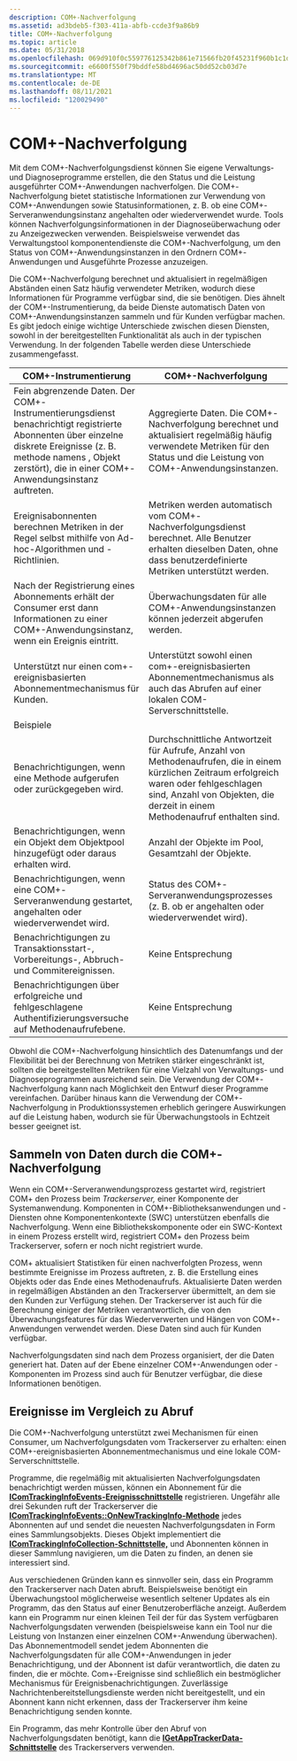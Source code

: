 ```yaml
---
description: COM+-Nachverfolgung
ms.assetid: ad3bdeb5-f303-411a-abfb-ccde3f9a86b9
title: COM+-Nachverfolgung
ms.topic: article
ms.date: 05/31/2018
ms.openlocfilehash: 069d910f0c559776125342b861e71566fb20f45231f960b1c1dcb18262171926
ms.sourcegitcommit: e6600f550f79bddfe58bd4696ac50dd52cb03d7e
ms.translationtype: MT
ms.contentlocale: de-DE
ms.lasthandoff: 08/11/2021
ms.locfileid: "120029490"
---
```

# <a name="com-tracking"></a>COM+-Nachverfolgung

Mit dem COM+-Nachverfolgungsdienst können Sie eigene Verwaltungs- und Diagnoseprogramme erstellen, die den Status und die Leistung ausgeführter COM+-Anwendungen nachverfolgen. Die COM+-Nachverfolgung bietet statistische Informationen zur Verwendung von COM+-Anwendungen sowie Statusinformationen, z. B. ob eine COM+-Serveranwendungsinstanz angehalten oder wiederverwendet wurde. Tools können Nachverfolgungsinformationen in der Diagnoseüberwachung oder zu Anzeigezwecken verwenden. Beispielsweise verwendet das Verwaltungstool komponentendienste die COM+-Nachverfolgung, um den Status von COM+-Anwendungsinstanzen in den Ordnern COM+-Anwendungen und Ausgeführte Prozesse anzuzeigen.

Die COM+-Nachverfolgung berechnet und aktualisiert in regelmäßigen Abständen einen Satz häufig verwendeter Metriken, wodurch diese Informationen für Programme verfügbar sind, die sie benötigen. Dies ähnelt der COM+-Instrumentierung, da beide Dienste automatisch Daten von COM+-Anwendungsinstanzen sammeln und für Kunden verfügbar machen. Es gibt jedoch einige wichtige Unterschiede zwischen diesen Diensten, sowohl in der bereitgestellten Funktionalität als auch in der typischen Verwendung. In der folgenden Tabelle werden diese Unterschiede zusammengefasst.



| COM+-Instrumentierung                                                                                                                                                                                                   | COM+-Nachverfolgung                                                                                                                                                     |
|------------------------------------------------------------------------------------------------------------------------------------------------------------------------------------------------------------------------|-------------------------------------------------------------------------------------------------------------------------------------------------------------------|
| Fein abgrenzende Daten. Der COM+-Instrumentierungsdienst benachrichtigt registrierte Abonnenten über einzelne diskrete Ereignisse (z. B. methode namens , Objekt zerstört), die in einer COM+-Anwendungsinstanz auftreten.<br/> | Aggregierte Daten. Die COM+-Nachverfolgung berechnet und aktualisiert regelmäßig häufig verwendete Metriken für den Status und die Leistung von COM+-Anwendungsinstanzen.<br/> |
| Ereignisabonnenten berechnen Metriken in der Regel selbst mithilfe von Ad-hoc-Algorithmen und -Richtlinien.<br/>                                                                                                           | Metriken werden automatisch vom COM+-Nachverfolgungsdienst berechnet. Alle Benutzer erhalten dieselben Daten, ohne dass benutzerdefinierte Metriken unterstützt werden.<br/>                |
| Nach der Registrierung eines Abonnements erhält der Consumer erst dann Informationen zu einer COM+-Anwendungsinstanz, wenn ein Ereignis eintritt.<br/>                                                                    | Überwachungsdaten für alle COM+-Anwendungsinstanzen können jederzeit abgerufen werden.<br/>                                                                         |
| Unterstützt nur einen com+-ereignisbasierten Abonnementmechanismus für Kunden.<br/>                                                                                                                                     | Unterstützt sowohl einen com+-ereignisbasierten Abonnementmechanismus als auch das Abrufen auf einer lokalen COM-Serverschnittstelle.<br/>                                                  |
| Beispiele                                                                                                                                                                                                               |                                                                                                                                                                   |
| Benachrichtigungen, wenn eine Methode aufgerufen oder zurückgegeben wird.<br/>                                                                                                                                                           | Durchschnittliche Antwortzeit für Aufrufe, Anzahl von Methodenaufrufen, die in einem kürzlichen Zeitraum erfolgreich waren oder fehlgeschlagen sind, Anzahl von Objekten, die derzeit in einem Methodenaufruf enthalten sind.<br/>     |
| Benachrichtigungen, wenn ein Objekt dem Objektpool hinzugefügt oder daraus erhalten wird.<br/>                                                                                                                                  | Anzahl der Objekte im Pool, Gesamtzahl der Objekte.<br/>                                                                                                |
| Benachrichtigungen, wenn eine COM+-Serveranwendung gestartet, angehalten oder wiederverwendet wird.<br/>                                                                                                                               | Status des COM+-Serveranwendungsprozesses (z. B. ob er angehalten oder wiederverwendet wird).<br/>                                                         |
| Benachrichtigungen zu Transaktionsstart-, Vorbereitungs-, Abbruch- und Commitereignissen.<br/>                                                                                                                                      | Keine Entsprechung<br/>                                                                                                                                         |
| Benachrichtigungen über erfolgreiche und fehlgeschlagene Authentifizierungsversuche auf Methodenaufrufebene.<br/>                                                                                                                           | Keine Entsprechung<br/>                                                                                                                                         |



 

Obwohl die COM+-Nachverfolgung hinsichtlich des Datenumfangs und der Flexibilität bei der Berechnung von Metriken stärker eingeschränkt ist, sollten die bereitgestellten Metriken für eine Vielzahl von Verwaltungs- und Diagnoseprogrammen ausreichend sein. Die Verwendung der COM+-Nachverfolgung kann nach Möglichkeit den Entwurf dieser Programme vereinfachen. Darüber hinaus kann die Verwendung der COM+-Nachverfolgung in Produktionssystemen erheblich geringere Auswirkungen auf die Leistung haben, wodurch sie für Überwachungstools in Echtzeit besser geeignet ist.

## <a name="how-com-tracking-collects-data"></a>Sammeln von Daten durch die COM+-Nachverfolgung

Wenn ein COM+-Serveranwendungsprozess gestartet wird, registriert COM+ den Prozess beim *Trackerserver,* einer Komponente der Systemanwendung. Komponenten in COM+-Bibliotheksanwendungen und -Diensten ohne Komponentenkontexte (SWC) unterstützen ebenfalls die Nachverfolgung. Wenn eine Bibliothekskomponente oder ein SWC-Kontext in einem Prozess erstellt wird, registriert COM+ den Prozess beim Trackerserver, sofern er noch nicht registriert wurde.

COM+ aktualisiert Statistiken für einen nachverfolgten Prozess, wenn bestimmte Ereignisse im Prozess auftreten, z. B. die Erstellung eines Objekts oder das Ende eines Methodenaufrufs. Aktualisierte Daten werden in regelmäßigen Abständen an den Trackerserver übermittelt, an dem sie den Kunden zur Verfügung stehen. Der Trackerserver ist auch für die Berechnung einiger der Metriken verantwortlich, die von den Überwachungsfeatures für das Wiederverwerten und Hängen von COM+-Anwendungen verwendet werden. Diese Daten sind auch für Kunden verfügbar.

Nachverfolgungsdaten sind nach dem Prozess organisiert, der die Daten generiert hat. Daten auf der Ebene einzelner COM+-Anwendungen oder -Komponenten im Prozess sind auch für Benutzer verfügbar, die diese Informationen benötigen.

## <a name="events-versus-polling"></a>Ereignisse im Vergleich zu Abruf

Die COM+-Nachverfolgung unterstützt zwei Mechanismen für einen Consumer, um Nachverfolgungsdaten vom Trackerserver zu erhalten: einen COM+-ereignisbasierten Abonnementmechanismus und eine lokale COM-Serverschnittstelle.

Programme, die regelmäßig mit aktualisierten Nachverfolgungsdaten benachrichtigt werden müssen, können ein Abonnement für die [**IComTrackingInfoEvents-Ereignisschnittstelle**](/windows/desktop/api/ComSvcs/nn-comsvcs-icomtrackinginfoevents) registrieren. Ungefähr alle drei Sekunden ruft der Trackerserver die [**IComTrackingInfoEvents::OnNewTrackingInfo-Methode**](/windows/desktop/api/ComSvcs/nf-comsvcs-icomtrackinginfoevents-onnewtrackinginfo) jedes Abonnenten auf und sendet die neuesten Nachverfolgungsdaten in Form eines Sammlungsobjekts. Dieses Objekt implementiert die [**IComTrackingInfoCollection-Schnittstelle,**](/windows/desktop/api/ComSvcs/nn-comsvcs-icomtrackinginfocollection) und Abonnenten können in dieser Sammlung navigieren, um die Daten zu finden, an denen sie interessiert sind.

Aus verschiedenen Gründen kann es sinnvoller sein, dass ein Programm den Trackerserver nach Daten abruft. Beispielsweise benötigt ein Überwachungstool möglicherweise wesentlich seltener Updates als ein Programm, das den Status auf einer Benutzeroberfläche anzeigt. Außerdem kann ein Programm nur einen kleinen Teil der für das System verfügbaren Nachverfolgungsdaten verwenden (beispielsweise kann ein Tool nur die Leistung von Instanzen einer einzelnen COM+-Anwendung überwachen). Das Abonnementmodell sendet jedem Abonnenten die Nachverfolgungsdaten für alle COM+-Anwendungen in jeder Benachrichtigung, und der Abonnent ist dafür verantwortlich, die daten zu finden, die er möchte. Com+-Ereignisse sind schließlich ein bestmöglicher Mechanismus für Ereignisbenachrichtigungen. Zuverlässige Nachrichtenbereitstellungsdienste werden nicht bereitgestellt, und ein Abonnent kann nicht erkennen, dass der Trackerserver ihm keine Benachrichtigung senden konnte.

Ein Programm, das mehr Kontrolle über den Abruf von Nachverfolgungsdaten benötigt, kann die [**IGetAppTrackerData-Schnittstelle**](/windows/desktop/api/ComSvcs/nn-comsvcs-igetapptrackerdata) des Trackerservers verwenden.

 

 




